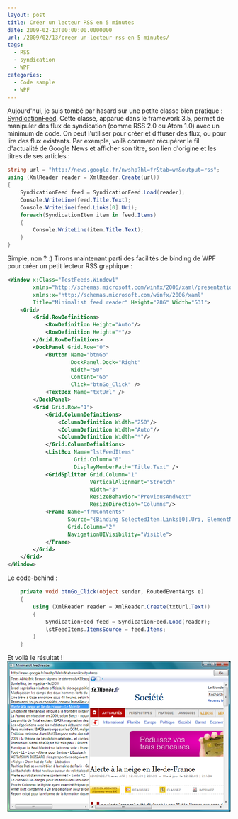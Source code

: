 ```yaml
---
layout: post
title: Créer un lecteur RSS en 5 minutes
date: 2009-02-13T00:00:00.0000000
url: /2009/02/13/creer-un-lecteur-rss-en-5-minutes/
tags:
  - RSS
  - syndication
  - WPF
categories:
  - Code sample
  - WPF
---
```


Aujourd'hui, je suis tombé par hasard sur une petite classe bien pratique : [SyndicationFeed](http://msdn.microsoft.com/en-us/library/system.servicemodel.syndication.syndicationfeed.aspx). Cette classe, apparue dans le framework 3.5, permet de manipuler des flux de syndication (comme RSS 2.0 ou Atom 1.0) avec un minimum de code. On peut l'utiliser pour créer et diffuser des flux, ou pour lire des flux existants.  Par exemple, voilà comment récupérer le fil d'actualité de Google News et afficher son titre, son lien d'origine et les titres de ses articles :  
```csharp
string url = "http://news.google.fr/nwshp?hl=fr&tab=wn&output=rss";
using (XmlReader reader = XmlReader.Create(url))
{
    SyndicationFeed feed = SyndicationFeed.Load(reader);
    Console.WriteLine(feed.Title.Text);
    Console.WriteLine(feed.Links[0].Uri);
    foreach(SyndicationItem item in feed.Items)
    {
        Console.WriteLine(item.Title.Text);
    }
}
```
  Simple, non ? :)  Tirons maintenant parti des facilités de binding de WPF pour créer un petit lecteur RSS graphique :  
```xml
<Window x:Class="TestFeeds.Window1"
        xmlns="http://schemas.microsoft.com/winfx/2006/xaml/presentation"
        xmlns:x="http://schemas.microsoft.com/winfx/2006/xaml"
        Title="Minimalist feed reader" Height="286" Width="531">
    <Grid>
        <Grid.RowDefinitions>
            <RowDefinition Height="Auto"/>
            <RowDefinition Height="*"/>
        </Grid.RowDefinitions>
        <DockPanel Grid.Row="0">
            <Button Name="btnGo"
                    DockPanel.Dock="Right"
                    Width="50"
                    Content="Go"
                    Click="btnGo_Click" />
            <TextBox Name="txtUrl" />
        </DockPanel>
        <Grid Grid.Row="1">
            <Grid.ColumnDefinitions>
                <ColumnDefinition Width="250"/>
                <ColumnDefinition Width="Auto"/>
                <ColumnDefinition Width="*"/>
            </Grid.ColumnDefinitions>
            <ListBox Name="lstFeedItems"
                     Grid.Column="0"
                     DisplayMemberPath="Title.Text" />
            <GridSplitter Grid.Column="1"
                          VerticalAlignment="Stretch"
                          Width="3"
                          ResizeBehavior="PreviousAndNext"
                          ResizeDirection="Columns"/>
            <Frame Name="frmContents"
                   Source="{Binding SelectedItem.Links[0].Uri, ElementName=lstFeedItems}"
                   Grid.Column="2"
                   NavigationUIVisibility="Visible">
            </Frame>
        </Grid>
    </Grid>
</Window>
```
  Le code-behind :  
```csharp
    private void btnGo_Click(object sender, RoutedEventArgs e)
    {
        using (XmlReader reader = XmlReader.Create(txtUrl.Text))
        {
            SyndicationFeed feed = SyndicationFeed.Load(reader);
            lstFeedItems.ItemsSource = feed.Items;
        }
    }
```
  Et voilà le résultat !  ![Capture d'écran](feed_reader.png)

